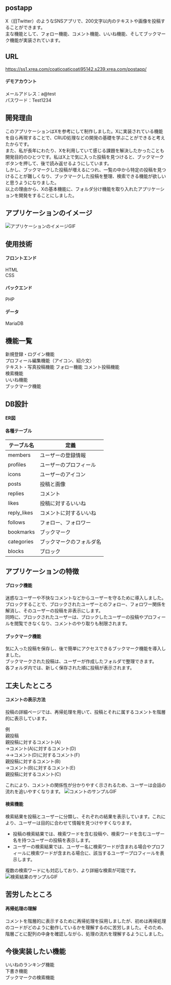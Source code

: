 ## postapp
X（旧Twitter）のようなSNSアプリで、200文字以内のテキストや画像を投稿することができます。  
主な機能として、フォロー機能、コメント機能、いいね機能、そしてブックマーク機能が実装されています。

## URL
https://ss1.xrea.com/coaticoaticoati95142.s239.xrea.com/postapp/

#### デモアカウント
メールアドレス：a@test  
パスワード：Test1234

## 開発理由
このアプリケーションはXを参考にして制作しました。Xに実装されている機能を自ら再現することで、CRUD処理などの開発の基礎を学ぶことができると考えたからです。  
また、私が長年にわたり、Xを利用していて感じる課題を解決したかったことも開発目的のひとつです。私はX上で気に入った投稿を見つけると、ブックマークボタンを押して、後で読み返せるようにしています。  
しかし、ブックマークした投稿が増えるにつれ、一覧の中から特定の投稿を見つけることが難しくなり、ブックマークした投稿を整理、検索できる機能が欲しいと思うようになりました。  
以上の理由から、Xの基本機能に、フォルダ分け機能を取り入れたアプリケーションを開発をすることにしました。

## アプリケーションのイメージ
![アプリケーションのイメージGIF](https://github.com/coaticoaticoati/postapp/assets/150308090/3bbd03ab-cbf0-4b4f-9d36-58ca2e261057)

## 使用技術
#### フロントエンド
HTML  
CSS  
#### バックエンド
PHP 
#### データ
MariaDB

## 機能一覧
新規登録・ログイン機能  
プロフィール編集機能（アイコン、紹介文）  
テキスト・写真投稿機能 
フォロー機能
コメント投稿機能  
検索機能  
いいね機能  
ブックマーク機能  

## DB設計

#### ER図

#### 各種テーブル

| テーブル名 |    定義    |  
| --- | --------- |
| members | ユーザーの登録情報 |  
| profiles | ユーザーのプロフィール |  
| icons | ユーザーのアイコン |  
| posts | 投稿と画像 |  
| replies | コメント|  
| likes | 投稿に対するいいね |  
| reply_likes | コメントに対するいいね |  
| follows | フォロー、フォロワー |  
| bookmarks | ブックマーク |  
| categories | ブックマークのフォルダ名 |  
| blocks | ブロック |  


## アプリケーションの特徴
#### ブロック機能
迷惑なユーザーや不快なコメントなどからユーザーを守るために導入しました。  
ブロックすることで、ブロックされたユーザーとのフォロー、フォロワー関係を解消し、そのユーザーの投稿を非表示にします。  
同時に、ブロックされたユーザーは、ブロックしたユーザーの投稿やプロフィールを閲覧できなくなり、コメントのやり取りも制限されます。

#### ブックマーク機能
気に入った投稿を保存し、後で簡単にアクセスできるブックマーク機能を導入しました。  
ブックマークされた投稿は、ユーザーが作成したフォルダで整理できます。  
各フォルダ内では、新しく保存された順に投稿が表示されます。

## 工夫したところ
#### コメントの表示方法
投稿の詳細ページでは、再帰処理を用いて、投稿とそれに属するコメントを階層的に表示しています。  

例  
親投稿  
親投稿に対するコメント(A)  
→コメント(A)に対するコメント(D)  
→→コメント(D)に対するコメント(F)  
親投稿に対するコメント(B)  
→コメント(B)に対するコメント(E)  
親投稿に対するコメント(C)  

これにより、コメントの関係性が分かりやすく示されるため、ユーザーは会話の流れを追いやすくなります。
![コメントのサンプルGIF](https://github.com/coaticoaticoati/postapp/assets/150308090/25c9b9cd-74af-4131-98f6-69e0a7a90a36)

#### 検索機能
検索結果を投稿とユーザーに分類し、それぞれの結果を表示しています。これにより、ユーザーは目的に合わせて情報を見つけやすくなります。

- 投稿の検索結果では、検索ワードを含む投稿や、検索ワードを含むユーザー名を持つユーザーの投稿を表示します。
- ユーザーの検索結果では、ユーザー名に検索ワードが含まれる場合やプロフィールに検索ワードが含まれる場合に、該当するユーザープロフィールを表示します。  

複数の検索ワードにも対応しており、より詳細な検索が可能です。
![検索結果のサンプルGIF](https://github.com/coaticoaticoati/postapp/assets/150308090/2dbb0c0a-7bdc-4905-86b1-116fde4aaabb)

## 苦労したところ
#### 再帰処理の理解
コメントを階層的に表示するために再帰処理を採用しましたが、初めは再帰処理のコードがどのように動作しているかを理解するのに苦労しました。そのため、階層ごとに配列の中身を確認しながら、処理の流れを理解するようにしました。

## 今後実装したい機能
いいねのランキング機能  
下書き機能  
ブックマークの検索機能

